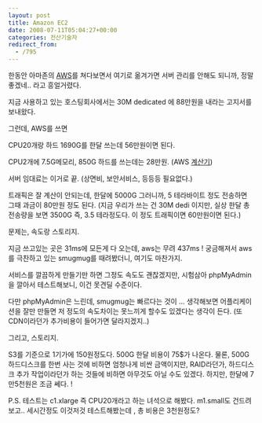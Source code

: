 ```yaml
---
layout: post
title: Amazon EC2
date: 2008-07-11T05:04:27+00:00
categories: 전산기술자
redirect_from:
  - /795
---
```


한동안 아마존의 <a href="http://aws-portal.amazon.com/" target="_blank">AWS</a>를 쳐다보면서 여기로 옮겨가면 서버 관리를 안해도 되니까, 정말좋겠네.. 라고 흥얼거렸다.

지금 사용하고 있는 호스팅회사에서는 30M dedicated 에 88만원을 내라는 고지서를 보내왔다.

그런데, AWS를 쓰면

CPU20개랑 하드 1690G를 한달 쓰는데 56만원이면 된다.

CPU2개에 7.5G메모리, 850G 하드를 쓰는데는 28만원. (AWS <a href="http://calculator.s3.amazonaws.com/calc5.html" target="_blank">계산기</a>)

서버 임대료는 이거로 끝. (상면비, 보안서비스, 등등등 필요없다.)

트래픽은 잘 계산이 안되는데, 한달에 5000G 그러니까, 5 테라바이트 정도 전송하면 그때 과금이 80만원 정도 된다. (지금 우리가 쓰는 건 30M dedi 이지만, 실상 한달 총 전송량을 보면 3500G 즉, 3.5 테라정도다. 이 정도 트래픽이면 60만원이면 된다.)

문제는, 속도랑 스토리지.

지금 쓰고있는 곳은 31ms에 모든게 다 오는데, aws는 무려 437ms ! 궁금해져서 aws를 극찬하고 있는 smugmug를 때려봤더니, 여기도 마찬가지.

서비스를 깔끔하게 만들기만 하면 그정도 속도도 괜찮겠지만, 시험삼아 phpMyAdmin을 깔아서 테스트해보니, 이건 못견딜 수준이다.

다만 phpMyAdmin은 느린데, smugmug는 빠르다는 것이 ... 생각해보면 어플리케이션을 잘만 만들면 저 정도의 속도차이는 못느끼게 할수도 있겠다는 생각이 든다. (또 CDN이라던가 추가비용이 들어가면 달라지겠지..)

그리고, 스토리지.

S3를 기준으로 1기가에 150원정도다. 500G 한달 비용이 75$가 나온다. 물론, 500G 하드디스크를 한번 사는 것에 비하면 엄청나게 비싼 금액이지만, RAID라던가, 하드디스크 추가 작업이라던가 하는 것들에 비하면 아무것도 아닐 수도 있겠다. 하지만, 한달에 7만5천원은 조금 쎄다. !

P.S. 테스트는 c1.xlarge 즉 CPU20개라고 하는 녀석으로 해봤다. m1.small도 건드려보고.. 세시간정도 이것저것 테스트해봤는데 , 총 비용은 3천원정도?
<div id=comments>
</div>
